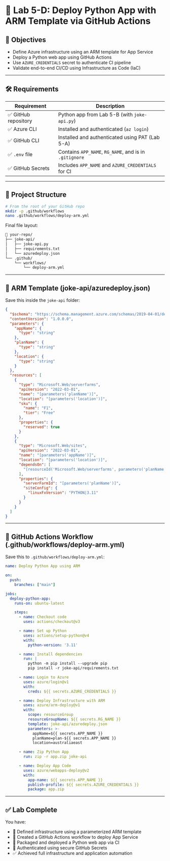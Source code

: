 # 🧱 Lab 5-D: Deploy Python App with ARM Template via GitHub Actions

## 🌟 Objectives

- Define Azure infrastructure using an ARM template for App Service
- Deploy a Python web app using GitHub Actions
- Use `AZURE_CREDENTIALS` secret to authenticate CI pipeline
- Validate end-to-end CI/CD using Infrastructure as Code (IaC)

---

## 🛠️ Requirements

| Requirement         | Description                                                  |
| ------------------- | ------------------------------------------------------------ |
| ✅ GitHub repository | Python app from Lab 5-B (with `joke-api.py`)                |
| ✅ Azure CLI         | Installed and authenticated (`az login`)                    |
| ✅ GitHub CLI        | Installed and authenticated using PAT (Lab 5-A)             |
| ✅ `.env` file       | Contains `APP_NAME`, `RG_NAME`, and is in `.gitignore`      |
| ✅ GitHub Secrets    | Includes `APP_NAME` and `AZURE_CREDENTIALS` for CI          |

---

## 📁 Project Structure

```bash
# From the root of your GitHub repo
mkdir -p .github/workflows
nano .github/workflows/deploy-arm.yml
```

Final file layout:

```bash
📁 your-repo/
├── joke-api/
│   ├── joke-api.py
│   ├── requirements.txt
│   └── azuredeploy.json
└── .github/
    └── workflows/
        └── deploy-arm.yml
```

---

## 📄 ARM Template (joke-api/azuredeploy.json)

Save this inside the `joke-api` folder:

```json
{
  "$schema": "https://schema.management.azure.com/schemas/2019-04-01/deploymentTemplate.json#",
  "contentVersion": "1.0.0.0",
  "parameters": {
    "appName": {
      "type": "string"
    },
    "planName": {
      "type": "string"
    },
    "location": {
      "type": "string"
    }
  },
  "resources": [
    {
      "type": "Microsoft.Web/serverfarms",
      "apiVersion": "2022-03-01",
      "name": "[parameters('planName')]",
      "location": "[parameters('location')]",
      "sku": {
        "name": "F1",
        "tier": "Free"
      },
      "properties": {
        "reserved": true
      }
    },
    {
      "type": "Microsoft.Web/sites",
      "apiVersion": "2022-03-01",
      "name": "[parameters('appName')]",
      "location": "[parameters('location')]",
      "dependsOn": [
        "[resourceId('Microsoft.Web/serverfarms', parameters('planName'))]"
      ],
      "properties": {
        "serverFarmId": "[parameters('planName')]",
        "siteConfig": {
          "linuxFxVersion": "PYTHON|3.11"
        }
      }
    }
  ]
}
```

---

## 🤖 GitHub Actions Workflow (.github/workflows/deploy-arm.yml)

Save this to `.github/workflows/deploy-arm.yml`:

```yaml
name: Deploy Python App using ARM

on:
  push:
    branches: ["main"]

jobs:
  deploy-python-app:
    runs-on: ubuntu-latest

    steps:
      - name: Checkout code
        uses: actions/checkout@v3

      - name: Set up Python
        uses: actions/setup-python@v4
        with:
          python-version: '3.11'

      - name: Install dependencies
        run: |
          python -m pip install --upgrade pip
          pip install -r joke-api/requirements.txt

      - name: Login to Azure
        uses: azure/login@v1
        with:
          creds: ${{ secrets.AZURE_CREDENTIALS }}

      - name: Deploy Infrastructure with ARM
        uses: azure/arm-deploy@v1
        with:
          scope: resourceGroup
          resourceGroupName: ${{ secrets.RG_NAME }}
          template: joke-api/azuredeploy.json
          parameters: >-
            appName=${{ secrets.APP_NAME }} 
            planName=plan-${{ secrets.APP_NAME }} 
            location=australiaeast

      - name: Zip Python App
        run: zip -r app.zip joke-api

      - name: Deploy App Code
        uses: azure/webapps-deploy@v2
        with:
          app-name: ${{ secrets.APP_NAME }}
          publish-profile: ${{ secrets.AZURE_CREDENTIALS }}
          package: app.zip
```

---

## ✅ Lab Complete

You have:

- 🧱 Defined infrastructure using a parameterized ARM template
- 🤖 Created a GitHub Actions workflow to deploy App Service
- 🐍 Packaged and deployed a Python web app via CI
- 🔐 Authenticated using secure GitHub Secrets
- ✅ Achieved full infrastructure and application automation


